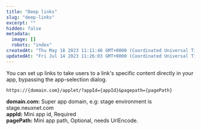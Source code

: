 ```yaml
---
title: "Deep links"
slug: "deep-links"
excerpt: ""
hidden: false
metadata: 
  image: []
  robots: "index"
createdAt: "Thu May 18 2023 11:11:46 GMT+0000 (Coordinated Universal Time)"
updatedAt: "Fri Jul 14 2023 11:26:03 GMT+0000 (Coordinated Universal Time)"
---
```

You can set up links to take users to a link's specific content directly in your app, bypassing the app-selection dialog.

```http
https://{domain.com}/applet/?appId={appId}&pagepath={pagePath}
```

**domain.com:** Super app domain, e.g: stage environment is stage.neuxnet.com  
**appId:** Mini app id, Required  
**pagePath:** Mini app path, Optional, needs UrlEncode.
